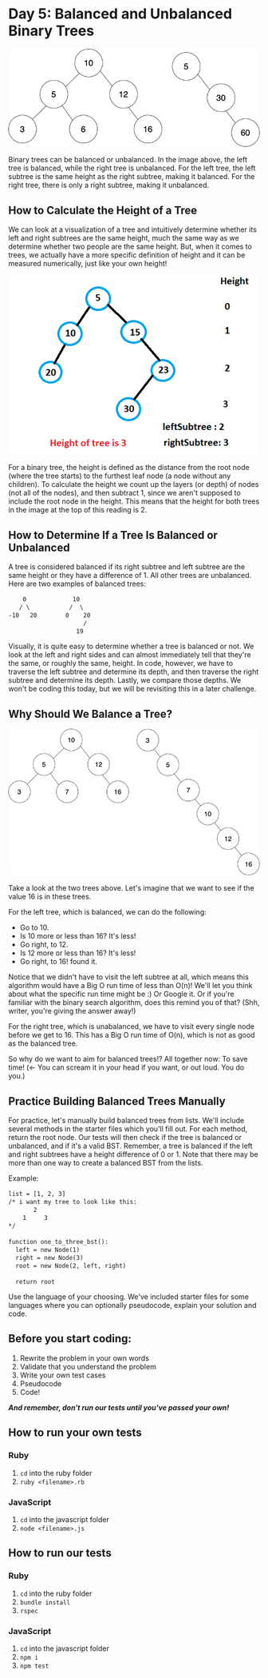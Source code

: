 # Day 5: Balanced and Unbalanced Binary Trees

![Balanced and unbalanced tree](./valid_trees.png)

Binary trees can be balanced or unbalanced. In the image above, the left tree is balanced, while the right tree is unbalanced. For the left tree, the left subtree is the same height as the right subtree, making it balanced. For the right tree, there is only a right subtree, making it unbalanced.

## How to Calculate the Height of a Tree

We can look at a visualization of a tree and intuitively determine whether its left and right subtrees are the same height, much the same way as we determine whether two people are the same height. But, when it comes to trees, we actually have a more specific definition of height and it can be measured numerically, just like your own height!

![Tree height](./tree_height.png)

For a binary tree, the height is defined as the distance from the root node (where the tree starts) to the furthest leaf node (a node without any children). To calculate the height we count up the layers (or depth) of nodes (not all of the nodes), and then subtract 1, since we aren't supposed to include the root node in the height. This means that the height for both trees in the image at the top of this reading is 2.

## How to Determine If a Tree Is Balanced or Unbalanced

A tree is considered balanced if its right subtree and left subtree are the same height or they have a difference of 1. All other trees are unbalanced. Here are two examples of balanced trees:

```
    0             10
   / \           /  \
-10   20        0    20
                     /
                   19
```

Visually, it is quite easy to determine whether a tree is balanced or not. We look at the left and right sides and can almost immediately tell that they're the same, or roughly the same, height. In code, however, we have to traverse the left subtree and determine its depth, and then traverse the right subtree and determine its depth. Lastly, we compare those depths. We won't be coding this today, but we will be revisiting this in a later challenge.

## Why Should We Balance a Tree?

![Two trees to compare](./tree_compare.png)

Take a look at the two trees above. Let's imagine that we want to see if the value 16 is in these trees.

For the left tree, which is balanced, we can do the following:

- Go to 10.
- Is 10 more or less than 16? It's less!
- Go right, to 12.
- Is 12 more or less than 16? It's less!
- Go right, to 16! found it.

Notice that we didn't have to visit the left subtree at all, which means this algorithm would have a Big O run time of less than O(n)! We'll let you think about what the specific run time might be :) Or Google it. Or if you're familiar with the binary search algorithm, does this remind you of that? (Shh, writer, you're giving the answer away!)

For the right tree, which is unabalanced, we have to visit every single node before we get to 16. This has a Big O run time of O(n), which is not as good as the balanced tree.

So why do we want to aim for balanced trees!? All together now: To save time! (<- You can scream it in your head if you want, or out loud. You do you.)

## Practice Building Balanced Trees Manually

For practice, let's manually build balanced trees from lists. We'll include several methods in the starter files which you'll fill out. For each method, return the root node. Our tests will then check if the tree is balanced or unbalanced, and if it's a valid BST. Remember, a tree is balanced if the left and right subtrees have a height difference of 0 or 1. Note that there may be more than one way to create a balanced BST from the lists.

Example:

```
list = [1, 2, 3]
/* i want my tree to look like this:
       2
    1     3
*/

function one_to_three_bst():
  left = new Node(1)
  right = new Node(3)
  root = new Node(2, left, right)

  return root
```

Use the language of your choosing. We've included starter files for some languages where you can optionally pseudocode, explain your solution and code.

## Before you start coding:

1. Rewrite the problem in your own words
2. Validate that you understand the problem
3. Write your own test cases
4. Pseudocode
5. Code!

**_And remember, don't run our tests until you've passed your own!_**

## How to run your own tests

### Ruby

1. `cd` into the ruby folder
2. `ruby <filename>.rb`

### JavaScript

1. `cd` into the javascript folder
2. `node <filename>.js`

## How to run our tests

### Ruby

1. `cd` into the ruby folder
2. `bundle install`
3. `rspec`

### JavaScript

1. `cd` into the javascript folder
2. `npm i`
3. `npm test`
